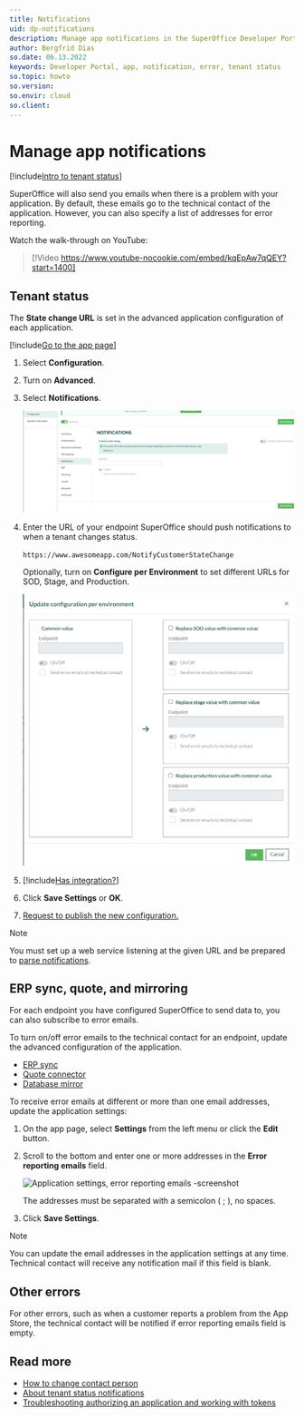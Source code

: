 ```yaml
---
title: Notifications
uid: dp-notifications
description: Manage app notifications in the SuperOffice Developer Portal.
author: Bergfrid Dias
so.date: 06.13.2022
keywords: Developer Portal, app, notification, error, tenant status
so.topic: howto
so.version:
so.envir: cloud
so.client:
---
```


# Manage app notifications

[!include[Intro to tenant status](../../apps/tenant-status/includes/tenant-status-intro.md)]

SuperOffice will also send you emails when there is a problem with your application. By default, these emails go to the technical contact of the application. However, you can also specify a list of addresses for error reporting.

Watch the walk-through on YouTube:

<!-- markdownlint-disable-next-line MD034 DOCSMD007 -->
> [!Video https://www.youtube-nocookie.com/embed/kqEpAw7qQEY?start=1400]

## Tenant status

The **State change URL** is set in the advanced application configuration of each application.

[!include[Go to the app page](../includes/go-to-app-page.md)]

1. Select **Configuration**.

1. Turn on **Advanced**.

1. Select **Notifications**.

    ![Configure notifications -screenshot][img1]

1. Enter the URL of your endpoint SuperOffice should push notifications to when a tenant changes status.

    `https://www.awesomeapp.com/NotifyCustomerStateChange`

    Optionally, turn on **Configure per Environment** to set different URLs for SOD, Stage, and Production.

    ![Configure notifications per environment -screenshot][img2]

1. [!include[Has integration?](includes/has-integration.md)]

1. Click **Save Settings** or **OK**.

1. [Request to publish the new configuration.][3]

> [!NOTE]
> You must set up a web service listening at the given URL and be prepared to [parse notifications][2].

## ERP sync, quote, and mirroring

For each endpoint you have configured SuperOffice to send data to, you can also subscribe to error emails.

To turn on/off error emails to the technical contact for an endpoint, update the advanced configuration of the application.

* [ERP sync][5]
* [Quote connector][6]
* [Database mirror][4]

To receive error emails at different or more than one email addresses, update the application settings:

1. On the app page, select **Settings** from the left menu or click the **Edit** button.

2. Scroll to the bottom and enter one or more addresses in the **Error reporting emails** field.

    ![Application settings, error reporting emails -screenshot][img3]

    The addresses must be separated with a semicolon ( ; ), no spaces.

3. Click **Save Settings**.

> [!NOTE]
> You can update the email addresses in the application settings at any time. Technical contact will receive any notification mail if this field is blank.

## Other errors

For other errors, such as when a customer reports a problem from the App Store, the technical contact will be notified if error reporting emails field is empty.

## Read more

* [How to change contact person][8]
* [About tenant status notifications][1]
* [Troubleshooting authorizing an application and working with tokens][7]

<!-- Referenced links -->
[1]: ../../apps/tenant-status/notifications.md
[2]: ../../apps/tenant-status/parse-notifications.md
[3]: request-to-publish.md
[4]: update-endpoints.md#database-mirroring
[5]: update-endpoints.md#erp-sync
[6]: update-endpoints.md#quote-connector
[7]: ../../api/authentication/online/troubleshooting/index.md
[8]: update-contact-person.md

<!-- Referenced images -->
[img1]: media/notifications.png
[img2]: media/endpoint-per-envir.png
[img3]: media/error-reporting-emails.png
